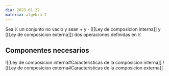 ```yaml
---
dia: 2023-01-22
materia: algebra 2
---
```

Sea $\mathbb{K}$  un conjunto no vacio y sean $+$ y $\cdot$ ([[Ley de composicion interna]] y [[Ley de composicion externa]]) dos operaciones definidas en $\mathbb{K}$

## Componentes necesarios
![[Ley de composicion interna#Caracteristicas de la composicion interna]] ![[Ley de composicion externa#Caracteristicas de la composicion externa]]
